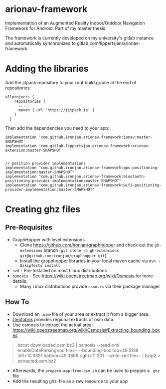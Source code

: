 # arionav-framework

Implementation of an Augmented Reality Indoor/Outdoor Navigation Framework for Android. Part of my master thesis. 

The framework is currently developed on my university's gitlab instance and automatically synchronized to gitlab.com/lippertsjan/arionav-framework.

# Adding the libraries

Add the jitpack repository to your root build.gradle at the end of repositories:

```
allprojects {
    repositories {
      ...
      maven { url 'https://jitpack.io' }
    }
  }
```

Then add the dependencies you need to your app:
```
implementation 'com.github.ironjan.arionav-framework:ionav:master-SNAPSHOT'
implementation 'com.gitlab.lippertsjan.arionav-framework:arionav-extension:master-SNAPSHOT'


// position provider implementations
implementation "com.github.ironjan.arionav-framework:gps-positioning-implementation:master-SNAPSHOT"
implementation "com.github.ironjan.arionav-framework:bluetooth-positioning-provider-implementation:master-SNAPSHOT"
implementation "com.github.ironjan.arionav-framework:wifi-positioning-provider-implementation:master-SNAPSHOT"
```


# Creating ghz files

## Pre-Requisites

 * GraphHopper with level extensions
   * Clone https://github.com/ironjan/graphhopper and check out the `gh-extensions` branch (`git clone -b gh-extensions git@github.com:ironjan/graphhopper.git`)
   * Install the grapphopper libraries in your local maven cache via `mvn -DskipTests install`
 * `sed` - Pre-Installed on most Linux distributions
 * `osmosis` - See https://wiki.openstreetmap.org/wiki/Osmosis for more details.
   * Many Linux distributions provide `osmosis` via their package manager

## How To

 * Download an `.osm`-file of your area or extract it from a bigger area.
  * [Geofabrik](https://www.geofabrik.de/data/download.html) provides regional extracts of osm data.
  * Use osmosis to extract the actual area: https://wiki.openstreetmap.org/wiki/Osmosis#Extracting_bounding_boxes

> bzcat downloaded.osm.bz2 | osmosis  --read-xml enableDateParsing=no file=-  --bounding-box top=49.5138 left=10.9351 bottom=49.3866 right=11.201 --write-xml file=- | bzip2 > extracted.osm.bz2

 * Afterwards, the `prepare-map-from-osm.sh` can be used to prepare a `.ghz` file
 * Add the resulting ghz-file as a raw resource to your app
 
